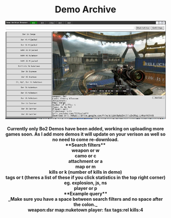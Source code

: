 <h1 align="center">
  <br>
  Demo Archive
  <br>
</h1>

  
<div align="center">
  <a href="https://github.com/newtoyourlife/DemoArchive/blob/master/preview1.png">
    <img src="Preview1.png" alt="Preivew" Width="auto" Height="auto">
  </a>
</div>


  
<h4 align="center">
Currently only Bo2 Demos have been added, working on uploading more games soon. As I add more demos it will update on your verison as well so no need to come re-download.<br>
**Search filters**<br>
weapon or w<br>
camo or c<br>
attachment or a<br>
map or m<br>
kills or k (number of kills in demo)<br>
tags or t (theres a list of these if you click statistics in the top right corner) eg. explosion, js, ns<br>
player or p<br>
**Example query**<br>
_Make sure you have a space between search filters and no space after the colon._<br>
weapon:dsr map:nuketown player: fax tags:rel kills:4<br>
</h4>
  
